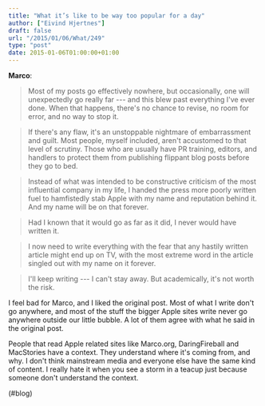 ```yaml
---
title: "What it’s like to be way too popular for a day"
author: ["Eivind Hjertnes"]
draft: false
url: "/2015/01/06/What/249"
type: "post"
date: 2015-01-06T01:00:00+01:00
---
```


**Marco**:

> Most of my posts go effectively nowhere, but occasionally, one will
> unexpectedly go really far --- and this blew past everything I've ever
> done. When that happens, there's no chance to revise, no room for
> error, and no way to stop it.

<!--quoteend-->

> If there's any flaw, it's an unstoppable nightmare of embarrassment
> and guilt. Most people, myself included, aren't accustomed to that
> level of scrutiny. Those who are usually have PR training, editors,
> and handlers to protect them from publishing flippant blog posts
> before they go to bed.

<!--quoteend-->

> Instead of what was intended to be constructive criticism of the most
> influential company in my life, I handed the press more poorly written
> fuel to hamfistedly stab Apple with my name and reputation behind it.
> And my name will be on that forever.

<!--quoteend-->

> Had I known that it would go as far as it did, I never would have
> written it.

<!--quoteend-->

> I now need to write everything with the fear that any hastily written
> article might end up on TV, with the most extreme word in the article
> singled out with my name on it forever.

<!--quoteend-->

> I'll keep writing --- I can't stay away. But academically, it's not
> worth the risk.

I feel bad for Marco, and I liked the original post. Most of what I
write don't go anywhere, and most of the stuff the bigger Apple sites
write never go anywhere outside our little bubble. A lot of them agree
with what he said in the original post.

People that read Apple related sites like Marco.org, DaringFireball and
MacStories have a context. They understand where it's coming from, and
why. I don't think mainstream media and everyone else have the same kind
of content. I really hate it when you see a storm in a teacup just
because someone don't understand the context.

(#blog)
